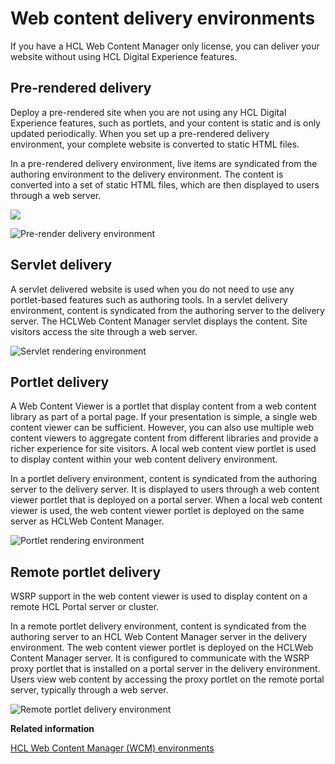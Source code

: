 # Web content delivery environments

If you have a HCL Web Content Manager only license, you can deliver your website without using HCL Digital Experience features.

## Pre-rendered delivery

Deploy a pre-rendered site when you are not using any HCL Digital Experience features, such as portlets, and your content is static and is only updated periodically. When you set up a pre-rendered delivery environment, your complete website is converted to static HTML files.

In a pre-rendered delivery environment, live items are syndicated from the authoring environment to the delivery environment. The content is converted into a set of static HTML files, which are then displayed to users through a web server.

![](../images/wcm_prerendering.jpg)

![Pre-render delivery environment](../images/wcm_prerendering.jpg)

## Servlet delivery

A servlet delivered website is used when you do not need to use any portlet-based features such as authoring tools. In a servlet delivery environment, content is syndicated from the authoring server to the delivery server. The HCLWeb Content Manager servlet displays the content. Site visitors access the site through a web server.

![Servlet rendering environment](../images/wcm_servlet_rendering.jpg)

## Portlet delivery

A Web Content Viewer is a portlet that display content from a web content library as part of a portal page. If your presentation is simple, a single web content viewer can be sufficient. However, you can also use multiple web content viewers to aggregate content from different libraries and provide a richer experience for site visitors. A local web content view portlet is used to display content within your web content delivery environment.

In a portlet delivery environment, content is syndicated from the authoring server to the delivery server. It is displayed to users through a web content viewer portlet that is deployed on a portal server. When a local web content viewer is used, the web content viewer portlet is deployed on the same server as HCLWeb Content Manager.

![Portlet rendering environment](../images/wcm_portlet_rendering.jpg)

## Remote portlet delivery

WSRP support in the web content viewer is used to display content on a remote HCL Portal server or cluster.

In a remote portlet delivery environment, content is syndicated from the authoring server to an HCL Web Content Manager server in the delivery environment. The web content viewer portlet is deployed on the HCLWeb Content Manager server. It is configured to communicate with the WSRP proxy portlet that is installed on a portal server in the delivery environment. Users view web content by accessing the proxy portlet on the remote portal server, typically through a web server.

![Remote portlet delivery environment](../images/wcm_remote_rendering.jpg)


**Related information**  


[HCL Web Content Manager \(WCM\) environments](../wcm/wcm_deploy.md)

